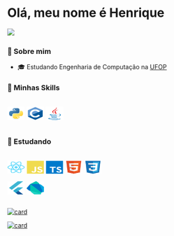 # Olá, meu nome é Henrique

![](https://komarev.com/ghpvc/?username=henriquemalvar&color=006bed)

### :boy: Sobre mim

<!-- - 🤔 Explorando novas tecnologias e desenvolvendo soluções de software. -->

- 🎓 Estudando Engenharia de Computação na [UFOP](https://ufop.br)

### :rocket: Minhas Skills

<div style="display: inline_block"><br>
  <img align="center" alt="Henrique-Python" height="30" width="40" src="https://raw.githubusercontent.com/devicons/devicon/master/icons/python/python-original.svg">
  <img align="center" alt="Henrique-C" height="30" width="40" src="https://raw.githubusercontent.com/devicons/devicon/master/icons/c/c-original.svg">
  <img align="center" alt="Henrique-Java" height="30" width="40" src="https://raw.githubusercontent.com/devicons/devicon/master/icons/java/java-original.svg">
  </div><br>

### :book: Estudando

<div style="display: inline_block"><br>
    <img align="center" alt="Henrique-React" height="30" width="40" src="https://raw.githubusercontent.com/devicons/devicon/master/icons/react/react-original.svg">
    <img align="center" alt="Rafa-Js" height="30" width="40" src="https://raw.githubusercontent.com/devicons/devicon/master/icons/javascript/javascript-plain.svg">
    <img align="center" alt="Henrique-Ts" height="30" width="40" src="https://raw.githubusercontent.com/devicons/devicon/master/icons/typescript/typescript-original.svg">
    <img align="center" alt="Rafa-HTML" height="30" width="40" src="https://raw.githubusercontent.com/devicons/devicon/master/icons/html5/html5-original.svg">
    <img align="center" alt="Rafa-CSS" height="30" width="40" src="https://raw.githubusercontent.com/devicons/devicon/master/icons/css3/css3-original.svg">
    <br>
    <br>
    <img align="center" alt="Henrique-Flutter" height="30" width="40" src="https://raw.githubusercontent.com/devicons/devicon/master/icons/flutter/flutter-original.svg">
    <img align="center" alt="Henrique-Dart" height="30" width="40" src="https://raw.githubusercontent.com/devicons/devicon/master/icons/dart/dart-original.svg">
    <br>
</div><br>

<!-- ### Para falar comigo:
<div>
  <a href="https://instagram.com/henrique_malvar" target="_blank"><img src="https://img.shields.io/badge/-Instagram-%23E4405F?style=for-the-badge&logo=instagram&logoColor=white" target="_blank"></a>
  <a href = "mailto:contatohenriquemalvar@gmail.com"><img src="https://img.shields.io/badge/-Gmail-%23333?style=for-the-badge&logo=gmail&logoColor=white" target="_blank"></a>
  <a href="https://www.linkedin.com/in/henriquemalvar" target="_blank"><img src="https://img.shields.io/badge/-LinkedIn-%230077B5?style=for-the-badge&logo=linkedin&logoColor=white" target="_blank"></a>

</div> -->

[![card](https://github-readme-stats.vercel.app/api?username=henriquemalvar&theme=dracula&show_icons=true&=white&count_privat)](https://github.com/henriquemalvar)

[![card](https://github-readme-stats.vercel.app/api/top-langs/?username=henriquemalvar&hide=html&layout=compact=true&theme=dracula)](https://github.com/henriquemalvar/)
